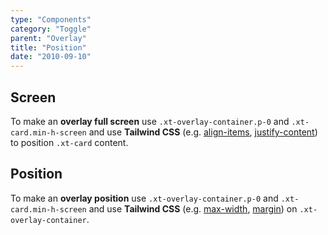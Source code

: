 ```yaml
---
type: "Components"
category: "Toggle"
parent: "Overlay"
title: "Position"
date: "2010-09-10"
---
```


## Screen

To make an **overlay full screen** use `.xt-overlay-container.p-0` and `.xt-card.min-h-screen` and use **Tailwind CSS** (e.g. [align-items](https://tailwindcss.com/docs/align-items), [justify-content](https://tailwindcss.com/docs/justify-content)) to position `.xt-card` content.

<demo>
  <demoinline src="demos/components/overlay/screen">
  </demoinline>
</demo>

## Position

To make an **overlay position** use `.xt-overlay-container.p-0` and `.xt-card.min-h-screen` and use **Tailwind CSS** (e.g. [max-width](https://tailwindcss.com/docs/max-width), [margin](https://tailwindcss.com/docs/margin)) on `.xt-overlay-container`.

<demo>
  <demoinline src="demos/components/overlay/position">
  </demoinline>
</demo>
